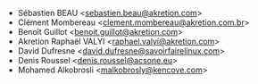 - Sébastien BEAU \<<sebastien.beau@akretion.com>\>
- Clément Mombereau \<<clement.mombereau@akretion.com.br>\>
- Benoît Guillot \<<benoit.guillot@akretion.com>\>
- Akretion Raphaël VALYI \<<raphael.valyi@akretion.com>\>
- David Dufresne \<<david.dufresne@savoirfairelinux.com>\>
- Denis Roussel \<<denis.roussel@acsone.eu>\>
- Mohamed Alkobrosli \<<malkobrosly@kencove.com>\>
